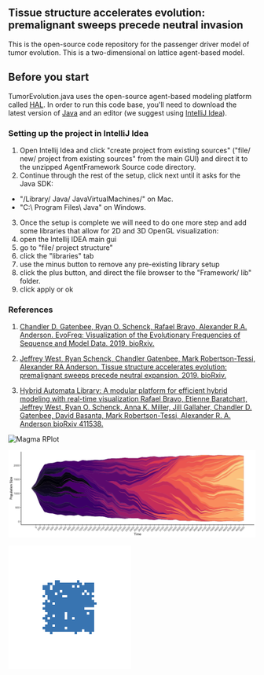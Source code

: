 ## Tissue structure accelerates evolution: premalignant sweeps precede neutral invasion

This is the open-source code repository for the passenger driver model of tumor evolution. This is a two-dimensional on lattice agent-based model.

## Before you start
TumorEvolution.java uses the open-source agent-based modeling platform called [HAL](http://halloworld.org/). In order to run this code base, you'll need to download the latest version of [Java](http://www.oracle.com/technetwork/java/javase/downloads/jdk9-downloads-3848520.html) and an editor (we suggest using [IntelliJ Idea](https://www.jetbrains.com/idea/download/)).

### Setting up the project in IntelliJ Idea

1. Open Intellij Idea and click "create project from existing sources" ("file/ new/ project from existing sources" from the main GUI) and direct it to the unzipped AgentFramework Source code directory.
2. Continue through the rest of the setup, click next until it asks for the Java SDK:
- "/Library/ Java/ JavaVirtualMachines/" on Mac.
- "C:\ Program Files\ Java\" on Windows.
3. Once the setup is complete we will need to do one more step and add some libraries that allow for 2D and 3D OpenGL visualization:
4. open the Intellij IDEA main gui
5. go to "file/ project structure"
6. click the "libraries" tab
7. use the minus button to remove any pre-existing library setup
8. click the plus button, and direct the file browser to the "Framework/ lib" folder.
9. click apply or ok

### References

1. [Chandler D. Gatenbee, Ryan O. Schenck, Rafael Bravo, Alexander R.A. Anderson. EvoFreq: Visualization of the Evolutionary Frequencies of Sequence and Model Data. 2019. bioRxiv.](https://www.biorxiv.org/content/10.1101/743815v1)

2. [Jeffrey West, Ryan Schenck, Chandler Gatenbee, Mark Robertson-Tessi, Alexander RA Anderson. Tissue structure accelerates evolution: premalignant sweeps precede neutral expansion. 2019. bioRxiv.](https://www.biorxiv.org/content/10.1101/542019v2)

3. [Hybrid Automata Library: A modular platform for efficient hybrid modeling with real-time visualization
Rafael Bravo, Etienne Baratchart, Jeffrey West, Ryan O. Schenck, Anna K. Miller, Jill Gallaher, Chandler D. Gatenbee, David Basanta, Mark Robertson-Tessi, Alexander R. A. Anderson
bioRxiv 411538.](https://www.biorxiv.org/content/10.1101/411538v4)

![Magma RPlot](media/Rplot_colors.png)

![Colored By HAL Scheme RPlot](data-output/RplotMagma.png)

![HAL Gif](data-output/tumor_evolution.gif)
